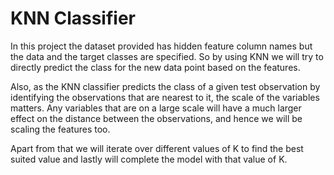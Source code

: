 # KNN Classifier
In this project the dataset provided has hidden feature column names but the data and the target classes are specified.
So by using KNN we will try to directly predict the class for the new data point based on the features.

Also, as the KNN classifier predicts the class of a given test observation by identifying the observations that are nearest to it, the scale of the variables matters. 
Any variables that are on a large scale will have a much larger effect on the distance between the observations, and hence we will be scaling the features too.

Apart from that we will iterate over different values of K to find the best suited value and lastly will complete the model with that value of K.
 
